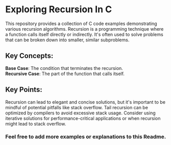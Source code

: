 # **Exploring Recursion In C**
This repository provides a collection of C code examples demonstrating various recursion algorithms. Recursion is a programming technique where a function calls itself directly or indirectly. It's often used to solve problems that can be broken down into smaller, similar subproblems.   

## Key Concepts:
**Base Case**: The condition that terminates the recursion.  
**Recursive Case**: The part of the function that calls itself.  

## Key Points:
Recursion can lead to elegant and concise solutions, but it's important to be mindful of potential pitfalls like stack overflow.
Tail recursion can be optimized by compilers to avoid excessive stack usage.
Consider using iterative solutions for performance-critical applications or when recursion might lead to stack overflow.


### **Feel free to add more examples or explanations to this Readme.**
